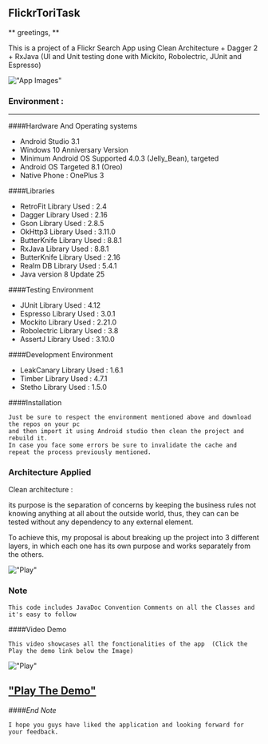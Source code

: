 FlickrToriTask
----------

** greetings, ** 

This is a project of a Flickr Search App using Clean Architecture + Dagger 2 + RxJava (UI and Unit testing done with Mickito, Robolectric, JUnit and Espresso) 

!["App Images"](https://lh3.googleusercontent.com/_SaPWeDn-nSR1XPW2AQUEiJrFlzcbi4mWy46maZkAeXbcGks-l-srtdTdYIo581ZkGQpRVTq686ZEAr7M1ZIvh6nc64G8PwNw0PuPkXy683HW6I0fB8Db5mTOEcq0FG38hYYWw49-8-0e3v6cwgP89iBF5-yZ4irkQeBsUzugwYFeIqEsSsBIoAKU4MwQ-CCqFkwtJfrTdetjr4bi3nXG_bXsesabhaq5FLmtVFi-xJkytRk6B99HZY3vd7fLkeHfRa_d6Z89TKcH4rpRs-ESsEz-acqbiNZ8hObwW6l_MWXDC2FvTrO-Q1eVIRq8Q2upc-XtkN3NBYtNwwFB7gJFb4XlUwagL9dnqqxQp7Nw_3YSdUS7CVzQiE8RC4mkilhi57-NvQE0xFs3xnAmT3dQ7l6y5IEQ4Q99RdqGKmHTjhaH4TmiycuenKgFvX-DjXRIm9weT2BZNg4C5KaCMfIimm-Y8n6Abe-EuMXF5BnjnDHSA-xKuK30bJ6OduzdcL97wx4ED9pnZ0XgihE0Xm-YPp3Wag_-QK_vAMMb9P6CJoQlfLLvAuACNjBLbtXwH9RcJYJuHBRg37qInSn6puv7B2gryNsitwbPviAN5nN=w1064-h528-no) 
    
### Environment :
----------
####Hardware And Operating systems
* Android Studio 3.1
* Windows 10 Anniversary Version
* Minimum Android OS Supported 4.0.3 (Jelly_Bean), targeted 
* Android OS Targeted 8.1 (Oreo)
* Native Phone : OnePlus 3

####Libraries

* RetroFit Library Used : 2.4 
* Dagger Library Used : 2.16 
* Gson Library Used : 2.8.5 
* OkHttp3 Library Used : 3.11.0 
* ButterKnife Library Used : 8.8.1
* RxJava Library Used : 8.8.1
* ButterKnife Library Used :  2.16
* Realm DB Library Used :  5.4.1
* Java version 8 Update 25

####Testing Environment

* JUnit Library Used : 4.12
* Espresso Library Used : 3.0.1
* Mockito Library Used : 2.21.0
* Robolectric Library Used : 3.8
* AssertJ Library Used : 3.10.0

####Development Environment

* LeakCanary Library Used : 1.6.1
* Timber Library Used : 4.7.1
* Stetho Library Used : 1.5.0


####Installation  

	Just be sure to respect the environment mentioned above and download the repos on your pc    
    and then import it using Android studio then clean the project and rebuild it.   
    In case you face some errors be sure to invalidate the cache and repeat the process previously mentioned.  
### Architecture Applied 

Clean architecture :

its purpose is the separation of concerns by keeping the business rules not knowing anything at all about the outside world, thus, they can can be tested without any dependency to any external element.

To achieve this, my proposal is about breaking up the project into 3 different layers, in which each one has its own purpose and works separately from the others.

!["Play"](https://raw.githubusercontent.com/bufferapp/android-clean-architecture-boilerplate/master/art/architecture.png) 
    
### Note
    This code includes JavaDoc Convention Comments on all the Classes and it's easy to follow
    
####Video Demo  


	This video showcases all the fonctionalities of the app  (Click the Play the demo link below the Image)

!["Play"](https://i.ytimg.com/vi/CVXp3ZgUIr8/maxresdefault.jpg) 

["Play The Demo"]( https://youtu.be/k4mdyPxnFAQ)
------------------------------
    
    
*####End Note*  

    I hope you guys have liked the application and looking forward for your feedback. 
